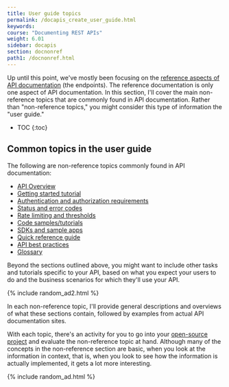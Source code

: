 ```yaml
---
title: User guide topics
permalink: /docapis_create_user_guide.html
keywords:
course: "Documenting REST APIs"
weight: 6.01
sidebar: docapis
section: docnonref
path1: /docnonref.html
---
```


Up until this point, we've mostly been focusing on the [reference aspects of API documentation](docendpoints.html) (the endpoints). The reference documentation is only one aspect of API documentation. In this section, I'll cover the main non-reference topics that are commonly found in API documentation. Rather than "non-reference topics," you might consider this type of information the "user guide."

* TOC
{:toc}

## Common topics in the user guide

The following are non-reference topics commonly found in API documentation:

* [API Overview](docapis_doc_overview.html)
* [Getting started tutorial](docapis_doc_getting_started_section.html)
* [Authentication and authorization requirements](docapis_more_about_authorization.html)
* [Status and error codes](docapis_doc_status_codes.html)
* [Rate limiting and thresholds](docapis_rate_limiting_and_thresholds.html)
* [Code samples/tutorials](docapis_codesamples_bestpractices.html)
* [SDKs and sample apps](docapis_sdks_and_sample_apps.html)
* [Quick reference guide](docapis_doc_quick_reference.html)
* [API best practices](docapis_best_practices_with_api.html)
* [Glossary](docapis_glossary_section.html)

Beyond the sections outlined above, you might want to include other tasks and tutorials specific to your API, based on what you expect your users to do and the business scenarios for which they'll use your API.

{% include random_ad2.html %}

In each non-reference topic, I'll provide general descriptions and overviews of what these sections contain, followed by examples from actual API documentation sites.

With each topic, there's an activity for you to go into your [open-source project](docapis_find_open_source_project.html) and evaluate the non-reference topic at hand. Although many of the concepts in the non-reference section are basic, when you look at the information in context, that is, when you look to see how the information is actually implemented, it gets a lot more interesting.

{% include random_ad.html %}
